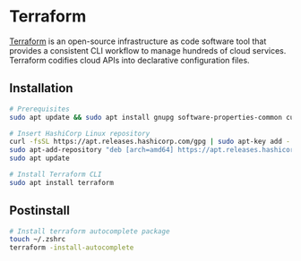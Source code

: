 # Terraform

[Terraform](https://www.terraform.io) is an open-source infrastructure as code software tool that provides a consistent
CLI workflow to manage hundreds of cloud services. Terraform codifies cloud APIs into declarative configuration files.

## Installation

```sh
# Prerequisites
sudo apt update && sudo apt install gnupg software-properties-common curl

# Insert HashiCorp Linux repository
curl -fsSL https://apt.releases.hashicorp.com/gpg | sudo apt-key add -
sudo apt-add-repository "deb [arch=amd64] https://apt.releases.hashicorp.com $(lsb_release -cs) main"
sudo apt update

# Install Terraform CLI
sudo apt install terraform
```

## Postinstall

```sh
# Install terraform autocomplete package
touch ~/.zshrc
terraform -install-autocomplete
```
